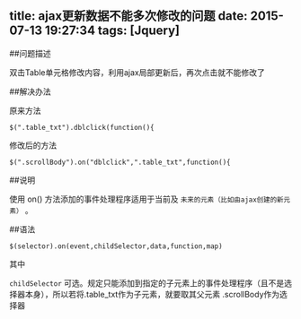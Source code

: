 title: ajax更新数据不能多次修改的问题
date: 2015-07-13 19:27:34
tags: [Jquery]
---

##问题描述

双击Table单元格修改内容，利用ajax局部更新后，再次点击就不能修改了

##解决办法

原来方法

	$(".table_txt").dblclick(function(){
<!-- more -->
修改后的方法

	$(".scrollBody").on("dblclick",".table_txt",function(){

##说明

使用 on() 方法添加的事件处理程序适用于当前及 `未来的元素（比如由ajax创建的新元素）` 。

##语法

	$(selector).on(event,childSelector,data,function,map)

其中

`childSelector`	可选。规定只能添加到指定的子元素上的事件处理程序（且不是选择器本身），所以若将.table_txt作为子元素，就要取其父元素 .scrollBody作为选择器
